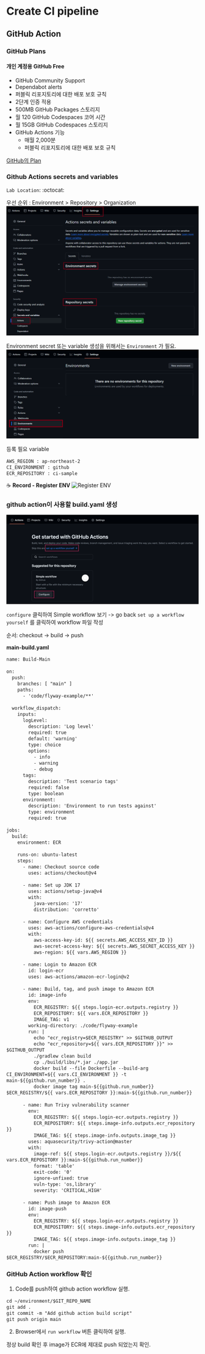 # Create CI pipeline

## GitHub Action
### GitHub Plans
#### 개인 계정용 GitHub Free
* GitHub Community Support
* Dependabot alerts
* 퍼블릭 리포지토리에 대한 배포 보호 규칙
* 2단계 인증 적용
* 500MB GitHub Packages 스토리지
* 월 120 GitHub Codespaces 코어 시간
* 월 15GB GitHub Codespaces 스토리지
* GitHub Actions 기능
  * 매월 2,000분
  * 퍼블릭 리포지토리에 대한 배포 보호 규칙

[GitHub의 Plan](https://docs.github.com/ko/get-started/learning-about-github/githubs-plans)

### Github Actions secrets and variables
`Lab Location`: :octocat:

우선 순위 : Environment > Repository > Organization
![secret and variable](../../images/workshop/secret-variable.png)

Environment secret 또는 variable 생성을 위해서는 `Environment` 가 필요.
![github env](../../images/workshop/github-env.png)

등록 필요 variable
```
AWS_REGION : ap-northeast-2
CI_ENVIRONMENT : github
ECR_REPOSITORY : ci-sample
```

:coffee:    **Record - Register ENV**
![Register ENV](../../images/workshop/github-register-env.gif)


### github action이 사용할 build.yaml 생성
![Get started with GitHub Actions](../../images/workshop/action-start.png)

`configure` 클릭하여 Simple workflow 보기 -> go back
`set up a workflow yourself` 를 클릭하여 workflow 파일 작성

순서: checkout -> build -> push

**main-build.yaml**
```
name: Build-Main

on:
  push:
    branches: [ "main" ]
    paths:
      - 'code/flyway-example/**'

  workflow_dispatch:
    inputs:
      logLevel:
        description: 'Log level'
        required: true
        default: 'warning'
        type: choice
        options:
          - info
          - warning
          - debug
      tags:
        description: 'Test scenario tags'
        required: false
        type: boolean
      environment:
        description: 'Environment to run tests against'
        type: environment
        required: true

jobs:
  build:
    environment: ECR

    runs-on: ubuntu-latest
    steps:
      - name: Checkout source code
        uses: actions/checkout@v4

      - name: Set up JDK 17
        uses: actions/setup-java@v4
        with:
          java-version: '17'
          distribution: 'corretto'

      - name: Configure AWS credentials
        uses: aws-actions/configure-aws-credentials@v4
        with:
          aws-access-key-id: ${{ secrets.AWS_ACCESS_KEY_ID }}
          aws-secret-access-key: ${{ secrets.AWS_SECRET_ACCESS_KEY }}
          aws-region: ${{ vars.AWS_REGION }}

      - name: Login to Amazon ECR
        id: login-ecr
        uses: aws-actions/amazon-ecr-login@v2

      - name: Build, tag, and push image to Amazon ECR
        id: image-info
        env:
          ECR_REGISTRY: ${{ steps.login-ecr.outputs.registry }}
          ECR_REPOSITORY: ${{ vars.ECR_REPOSITORY }}
          IMAGE_TAG: v1
        working-directory: ./code/flyway-example
        run: |
          echo "ecr_registry=$ECR_REGISTRY" >> $GITHUB_OUTPUT
          echo "ecr_repository=${{ vars.ECR_REPOSITORY }}" >> $GITHUB_OUTPUT
          ./gradlew clean build
          cp ./build/libs/*.jar ./app.jar
          docker build --file Dockerfile --build-arg CI_ENVIRONMENT=${{ vars.CI_ENVIRONMENT }} -t main-${{github.run_number}} .
          docker image tag main-${{github.run_number}} $ECR_REGISTRY/${{ vars.ECR_REPOSITORY }}:main-${{github.run_number}}

      - name: Run Trivy vulnerability scanner
        env:
          ECR_REGISTRY: ${{ steps.login-ecr.outputs.registry }}
          ECR_REPOSITORY: ${{ steps.image-info.outputs.ecr_repository }}
          IMAGE_TAG: ${{ steps.image-info.outputs.image_tag }}
        uses: aquasecurity/trivy-action@master
        with:
          image-ref: ${{ steps.login-ecr.outputs.registry }}/${{ vars.ECR_REPOSITORY }}:main-${{github.run_number}}
          format: 'table'
          exit-code: '0'
          ignore-unfixed: true
          vuln-type: 'os,library'
          severity: 'CRITICAL,HIGH'

      - name: Push image to Amazon ECR
        id: image-push
        env:
          ECR_REGISTRY: ${{ steps.login-ecr.outputs.registry }}
          ECR_REPOSITORY: ${{ steps.image-info.outputs.ecr_repository }}
          IMAGE_TAG: ${{ steps.image-info.outputs.image_tag }}
        run: |
          docker push $ECR_REGISTRY/$ECR_REPOSITORY:main-${{github.run_number}}  

```


### GitHub Action workflow 확인
1. Code를 push하여 github action workflow 실행.
```
cd ~/environment/$GIT_REPO_NAME
git add .
git commit -m "Add github action build script"
git push origin main
```
2. Browser에서 `run workflow` 버튼 클릭하여 실행.

정상 build 확인 후 image가 ECR에 제대로 push 되었는지 확인.

